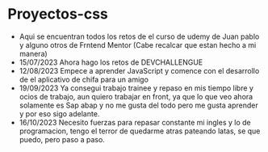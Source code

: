 # Proyectos-css
- Aqui se encuentran todos los retos de el curso de udemy de Juan pablo y alguno otros de Frntend Mentor (Cabe recalcar que estan hecho a mi manera)
- 15/07/2023 Ahora hago los retos de DEVCHALLENGUE
- 12/08/2023 Empece a aprender JavaScript y comence con el desarrollo de el aplicativo de chifa para un amigo
- 19/09/2023 Ya consegui trabajo trainee y repaso en mis tiempo libre y ocios de trabajo, aun quiero trabajar en front, ya que lo que veo ahora solamente es Sap abap y no me gusta del todo pero me gusta aprender y  por eso sigo adelante.
- 16/10/2023 Necesito fuerzas para repasar constante mi ingles y lo de programacion, tengo el terror de quedarme atras pateando latas, se que puedo, pero paso a paso.
